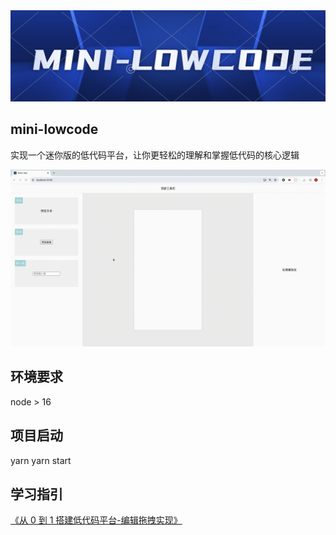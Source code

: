 <img src="./public/banner.png"/>

## mini-lowcode

实现一个迷你版的低代码平台，让你更轻松的理解和掌握低代码的核心逻辑

<img src="./public/demo.gif"/>

## 环境要求

node > 16

## 项目启动

yarn
yarn start

## 学习指引

[《从 0 到 1 搭建低代码平台-编辑拖拽实现》](https://juejin.cn/post/7319297259643764770#heading-5)
